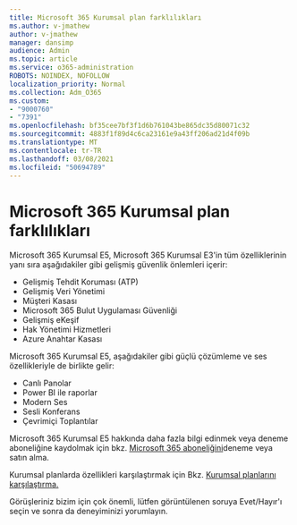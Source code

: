 ```yaml
---
title: Microsoft 365 Kurumsal plan farklılıkları
ms.author: v-jmathew
author: v-jmathew
manager: dansimp
audience: Admin
ms.topic: article
ms.service: o365-administration
ROBOTS: NOINDEX, NOFOLLOW
localization_priority: Normal
ms.collection: Adm_O365
ms.custom:
- "9000760"
- "7391"
ms.openlocfilehash: bf35cee7bf3f1d6b761043be865dc35d80071c32
ms.sourcegitcommit: 4883f1f89d4c6ca23161e9a43ff206ad21d4f09b
ms.translationtype: MT
ms.contentlocale: tr-TR
ms.lasthandoff: 03/08/2021
ms.locfileid: "50694789"
---
```

# <a name="microsoft-365-enterprise-plan-differences"></a>Microsoft 365 Kurumsal plan farklılıkları

Microsoft 365 Kurumsal E5, Microsoft 365 Kurumsal E3'in tüm özelliklerinin yanı sıra aşağıdakiler gibi gelişmiş güvenlik önlemleri içerir:

- Gelişmiş Tehdit Koruması (ATP)
- Gelişmiş Veri Yönetimi
- Müşteri Kasası
- Microsoft 365 Bulut Uygulaması Güvenliği
- Gelişmiş eKeşif
- Hak Yönetimi Hizmetleri
- Azure Anahtar Kasası

Microsoft 365 Kurumsal E5, aşağıdakiler gibi güçlü çözümleme ve ses özellikleriyle de birlikte gelir:

- Canlı Panolar
- Power BI ile raporlar
- Modern Ses
- Sesli Konferans
- Çevrimiçi Toplantılar

Microsoft 365 Kurumsal E5 hakkında daha fazla bilgi edinmek veya deneme aboneliğine kaydolmak için bkz. [Microsoft 365 aboneliğini](https://go.microsoft.com/fwlink/?linkid=2099673)deneme veya satın alma.

Kurumsal planlarda özellikleri karşılaştırmak için Bkz. [Kurumsal planlarını karşılaştırma.](https://go.microsoft.com/fwlink/?linkid=2097200)

Görüşleriniz bizim için çok önemli, lütfen görüntülenen soruya Evet/Hayır'ı seçin ve sonra da deneyiminizi yorumlayın.
